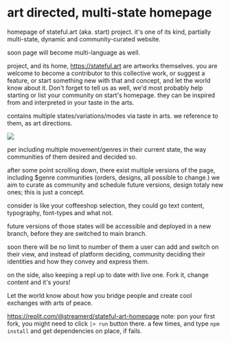 # art directed, multi-state homepage

homepage of stateful.art (aka. start) project. it's one of its kind, partially multi-state, dynamic and community-curated website.

soon page will become multi-language as well. 

project, and its home, https://stateful.art are artworks themselves.
you are welcome to become a contributor to this collective work, or suggest a feature, or start something new with that and concept, and let the world know about it. Don't forget to tell us as well, we'd most probably help starting or list your community on start's homepage.
they can be inspired from and interpreted in your taste in the arts.


contains multiple states/variations/modes via taste in arts. we reference to them, as art directions. 

![](https://i.imgur.com/EIkk5xU.png)

per including multiple movement/genres in their current state, the way communities of them desired and decided so.

after some point scrolling down, there exist multiple versions of the page, including $genre communities (orders, designs, all possible to change.)
we aim to curate as community and schedule future versions, design totaly new ones; this is just a concept. 

consider is like your coffeeshop selection, they could go text content, typography, font-types and what not.

future versions of those states will be accessible and deployed in a new branch, before they are switched to main branch.

soon there will be no limit to number of them a user can add and switch on their view, and instead of platform deciding, community deciding their identities and how they convey and express them.

on the side, also keeping a repl up to date with live one. Fork it, change content and it's yours! 

Let the world know about how you bridge people 
and create cool exchanges with arts of peace.

https://replit.com/@streamerd/stateful-art-homepage
note: pon your first fork, you might need to click `|> run` button there.
a few times, and type `npm install` and get dependencies on place, if fails.
